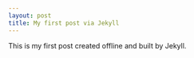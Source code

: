 ```yaml
---
layout: post
title: My first post via Jekyll
---
```

This is my first post created offline and built by Jekyll.
